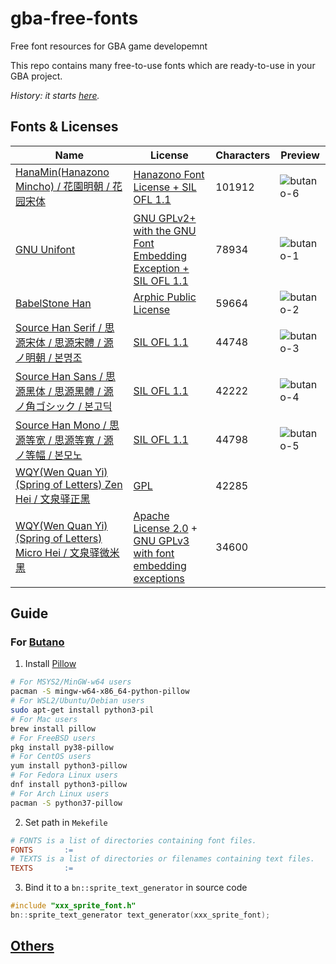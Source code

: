 # gba-free-fonts
Free font resources for GBA game developemnt

This repo contains many free-to-use fonts which are ready-to-use in your GBA project.

*History: it starts [here](https://github.com/GValiente/butano/pull/18).*

## Fonts & Licenses

|Name|License|Characters|Preview|
|---|---|---|---|
|[HanaMin(Hanazono Mincho) / 花園明朝 / 花园宋体](http://fonts.jp/hanazono/)|[Hanazono Font License + SIL OFL 1.1](https://github.com/laqieer/gba-free-fonts/blob/main/licenses/HanaMin.txt)|101912|![butano-6](https://user-images.githubusercontent.com/8841957/153766387-8777579a-e9fa-43b1-bf28-30134a80b758.png)|
|[GNU Unifont](http://unifoundry.com/unifont/index.html)|[GNU GPLv2+ with the GNU Font Embedding Exception + SIL OFL 1.1](https://github.com/laqieer/gba-free-fonts/blob/main/licenses/Unifont.txt)|78934|![butano-1](https://user-images.githubusercontent.com/8841957/153765067-a994484b-317a-4965-877f-e964300d6f64.png)|
|[BabelStone Han](https://www.babelstone.co.uk/Fonts/Han.html)|[Arphic Public License](https://github.com/laqieer/gba-free-fonts/blob/main/licenses/BabelStoneHan.txt)|59664|![butano-2](https://user-images.githubusercontent.com/8841957/153765075-3ea383e3-2e30-4fa8-964b-b68d792b186c.png)|
|[Source Han Serif / 思源宋体 / 思源宋體 / 源ノ明朝 / 본명조](https://source.typekit.com/source-han-serif/)|[SIL OFL 1.1](https://github.com/laqieer/gba-free-fonts/blob/main/licenses/SourceHanSerif.txt)|44748|![butano-3](https://user-images.githubusercontent.com/8841957/153765082-a43b5ed0-0ffa-45e2-9020-393b2e20b040.png)|
|[Source Han Sans / 思源黑体 / 思源黑體 / 源ノ角ゴシック / 본고딕](https://github.com/adobe-fonts/source-han-sans)|[SIL OFL 1.1](https://github.com/laqieer/gba-free-fonts/blob/main/licenses/SourceHanSans.txt)|42222|![butano-4](https://user-images.githubusercontent.com/8841957/153765091-42e9c55f-f4fa-449d-a4c8-7e0225de5a97.png)|
|[Source Han Mono / 思源等宽 / 思源等寬 / 源ノ等幅 / 본모노](https://github.com/adobe-fonts/source-han-mono)|[SIL OFL 1.1](https://github.com/laqieer/gba-free-fonts/blob/main/licenses/SourceHanMono.txt)|44798|![butano-5](https://user-images.githubusercontent.com/8841957/153765098-8fef30d5-769a-4cc2-83ad-1b6cee7f296e.png)|
|[WQY(Wen Quan Yi)(Spring of Letters) Zen Hei / 文泉驿正黑](http://wenq.org/wqy2/index.cgi?ZenHei)|[GPL](https://github.com/laqieer/gba-free-fonts/blob/main/licenses/WQYZenHei.txt)|42285||
|[WQY(Wen Quan Yi)(Spring of Letters) Micro Hei / 文泉驿微米黑](http://wenq.org/wqy2/index.cgi?MicroHei)|[Apache License 2.0](https://github.com/laqieer/gba-free-fonts/blob/main/licenses/WQYMicroHei.1.txt) + [GNU GPLv3 with font embedding exceptions](https://github.com/laqieer/gba-free-fonts/blob/main/licenses/WQYMicroHei.2.txt)|34600||


## Guide

### For [Butano](https://github.com/GValiente/butano)

1. Install [Pillow](https://pillow.readthedocs.io/en/stable/installation.html)
```sh
# For MSYS2/MinGW-w64 users
pacman -S mingw-w64-x86_64-python-pillow
# For WSL2/Ubuntu/Debian users
sudo apt-get install python3-pil
# For Mac users
brew install pillow
# For FreeBSD users
pkg install py38-pillow
# For CentOS users
yum install python3-pillow
# For Fedora Linux users
dnf install python3-pillow
# For Arch Linux users
pacman -S python37-pillow
```
2. Set path in `Mekefile`
```Makefile
# FONTS is a list of directories containing font files.
FONTS       :=  
# TEXTS is a list of directories or filenames containing text files.
TEXTS       :=  
```
3. Bind it to a `bn::sprite_text_generator` in source code
```C++
#include "xxx_sprite_font.h"
bn::sprite_text_generator text_generator(xxx_sprite_font);
```

## [Others](https://github.com/laqieer/gba-free-fonts/blob/main/others.md)
